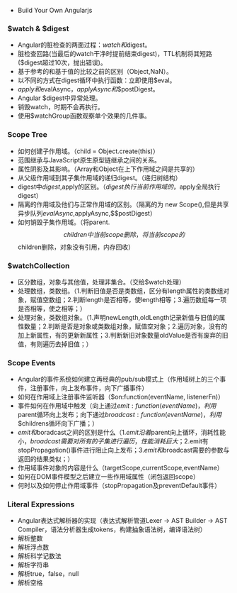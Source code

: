  - Build Your Own Angularjs

### $watch & $digest

 - Angular的脏检查的两面过程：$watch和$digest。
 - 脏检查回路(当最后的watch干净时提前结束digest)，TTL机制将其短路($digest超过10次，抛出错误)。
 - 基于参考的和基于值的比较之前的区别（Object,NaN）。
 - 以不同的方式在digest循环中执行函数：立即使用$eval。
 - $apply和$evalAsync，$applyAsync和$$postDigest。
 - Angular $digest中异常处理。
 - 销毁watch，时期不会再执行。
 - 使用$watchGroup函数观察单个效果的几件事。

### Scope Tree

 - 如何创建子作用域。（child = Object.create(this)）
 - 范围继承与JavaScript原生原型链继承之间的关系。
 - 属性阴影及其影响。（Array和Object在上下作用域之间是共享的）
 - 从父级作用域到其子集作用域的递归digest。（递归树结构）
 - digest中$digest,$apply的区别。（$digest执行当前作用域的，$apply全局执行digest）
 - 隔离的作用域及他们与正常作用域的区别。（隔离的为 new Scope(),但是共享异步队列$evalAsync,$applyAsync,$$postDigest）
 - 如何销毁子集作用域。（将parent.$$children中当前scope删除，将当前scope的$$children删除，对象没有引用，内存回收）

### $watchCollection

 - 区分数组，对象与其他值，处理非集合。（交给$watch处理）
 - 处理数组，类数组。（1.判断旧值是否是类数组，区分有length属性的类数组对象，赋值空数组；2.判断length是否相等，使length相等；3.遍历数组每一项是否相等，使之相等；）
 - 处理对象，类数组对象。（1.声明newLength,oldLength记录新值与旧值的属性数量；2.判断是否是对象或类数组对象，赋值空对象；2.遍历对象，没有的加上新属性，有的更新新属性；3.判断新旧对象数量oldValue是否有废弃的旧值，有则遍历去掉旧值；）

### Scope Events

 - Angular的事件系统如何建立再经典的pub/sub模式上（作用域树上的三个事件，注册事件，向上发布事件，向下广播事件）
 - 如何在作用域上注册事件监听器（$on:function(eventName, listenerFn)）
 - 事件如何在作用域中触发（向上通过$emit:function(eventName)，利用$parent循环向上发布；向下通过$broadcast:function(eventName)，利用$$childrens循环向下广播；）
 - $emit和$boradcast之间的区别是什么（1.$emit沿着$parent向上循环，消耗性能小，$broadcast需要对所有的子集进行遍历，性能消耗巨大；2.$emit有stopPropagation()事件进行阻止向上发布；3.$emit和$broadcast需要的参数与返回的结果类似；）
 - 作用域事件对象的内容是什么（targetScope,currentScope,eventName）
 - 如何在DOM事件模型之后建立一些作用域属性（闭包返回scope）
 - 何时以及如何停止作用域事件（stopPropagation及preventDefault事件）

 ### Literal Expressions

 - Angular表达式解析器的实现（表达式解析管道Lexer -> AST Builder -> AST Compiler，语法分析器生成tokens，构建抽象语法树，编译语法树）
 - 解析整数
 - 解析浮点数
 - 解析科学记数法
 - 解析字符串
 - 解析true，false，null
 - 解析空格